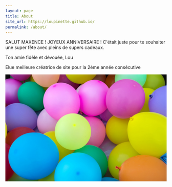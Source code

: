 ```yaml
---
layout: page
title: About
site_url: https://loupinette.github.io/
permalink: /about/
---
```


SALUT MAXENCE ! JOYEUX ANNIVERSAIRE ! C'était juste pour te souhaiter une super fête avec pleins de supers cadeaux.

Ton amie fidèle et dévouée, Lou

Elue meilleure créatrice de site pour la 2éme année consécutive




![des ballons colorés YOUHOU](about/assets/balloons-1869790_1280.jpg)
